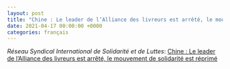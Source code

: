 ```yaml
---
layout: post
title: "Chine : Le leader de l’Alliance des livreurs est arrêté, le mouvement de solidarité est réprimé"
date: 2021-04-17 00:00:00 +0000
categories: français
---
```


*Réseau Syndical International de Solidarité et de Luttes*: [Chine : Le leader de l’Alliance des livreurs est arrêté, le mouvement de solidarité est réprimé](https://www.laboursolidarity.org/Chine-Le-leader-de-l-Alliance-des?lang=fr)


